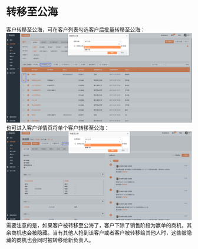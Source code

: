 # 转移至公海

客户转移至公海，可在客户列表勾选客户后批量转移至公海：![](/assets/lix转移至公海1.png)也可进入客户详情页将单个客户转移至公海：![](/assets/lix单个转移至公海.png)需要注意的是，如果客户被转移至公海了，客户下除了销售阶段为赢单的商机，其余商机也会被隐藏。当有其他人抢到该客户或者客户被转移给其他人时，这些被隐藏的商机也会同时被转移给新负责人。

